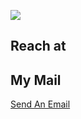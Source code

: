 

![](https://komarev.com/ghpvc/?username=MinhGiaNgy&label=STALKERS&style=plastic&color=blueviolet&base=0)

## Reach at 
<h2> My Mail </h2> <a href="nguy1308@msu.edu">Send An Email</a>

